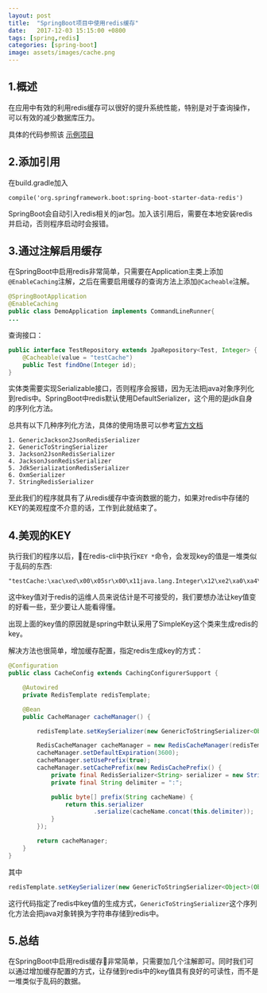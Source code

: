 ```yaml
---
layout: post
title:  "SpringBoot项目中使用redis缓存"
date:   2017-12-03 15:15:00 +0800
tags: [spring,redis]
categories: [spring-boot]
image: assets/images/cache.png
---
```

## 1.概述

在应用中有效的利用redis缓存可以很好的提升系统性能，特别是对于查询操作，可以有效的减少数据库压力。

具体的代码参照该 [示例项目](https://github.com/qihaiyan/boot-multi-datasource)

## 2.添加引用

在build.gradle加入
```
compile('org.springframework.boot:spring-boot-starter-data-redis')
```
SpringBoot会自动引入redis相关的jar包。加入该引用后，需要在本地安装redis并启动，否则程序启动时会报错。

## 3.通过注解启用缓存

在SpringBoot中启用redis非常简单，只需要在Application主类上添加```@EnableCaching```注解，之后在需要启用缓存的查询方法上添加```@Cacheable```注解。

```java
@SpringBootApplication
@EnableCaching
public class DemoApplication implements CommandLineRunner{
...
```

<!-- more -->

查询接口：

```java
public interface TestRepository extends JpaRepository<Test, Integer> {
    @Cacheable(value = "testCache")
    public Test findOne(Integer id);
}
```

实体类需要实现Serializable接口，否则程序会报错，因为无法把java对象序列化到redis中。SpringBoot中redis默认使用DefaultSerializer，这个用的是jdk自身的序列化方法。

总共有以下几种序列化方法，具体的使用场景可以参考[官方文档](https://docs.spring.io/spring-data/redis/docs/1.8.9.RELEASE/reference/html/#redis:serializer)

```
1. GenericJackson2JsonRedisSerializer
2. GenericToStringSerializer
3. Jackson2JsonRedisSerializer
4. JacksonJsonRedisSerializer
5. JdkSerializationRedisSerializer
6. OxmSerializer
7. StringRedisSerializer
```

至此我们的程序就具有了从redis缓存中查询数据的能力，如果对redis中存储的KEY的美观程度不介意的话，工作到此就结束了。

## 4.美观的KEY

执行我们的程序以后，在redis-cli中执行```KEY *```命令，会发现key的值是一堆类似于乱码的东西:

```
"testCache:\xac\xed\x00\x05sr\x00\x11java.lang.Integer\x12\xe2\xa0\xa4\xf7\x81\x878\x02\x00\x01I\x00\x05valuexr\x00\x10java.lang.Number\x86\xac\x95\x1d\x0b\x94\xe0\x8b\x02\x00\x00xp\x00\x00\x00\x01"
```

这中key值对于redis的运维人员来说估计是不可接受的，我们要想办法让key值变的好看一些，至少要让人能看得懂。

出现上面的key值的原因就是spring中默认采用了SimpleKey这个类来生成redis的key。

解决方法也很简单，增加缓存配置，指定redis生成key的方式：

```java
@Configuration
public class CacheConfig extends CachingConfigurerSupport {

    @Autowired
    private RedisTemplate redisTemplate;

    @Bean
    public CacheManager cacheManager() {

        redisTemplate.setKeySerializer(new GenericToStringSerializer<Object>(Object.class));

        RedisCacheManager cacheManager = new RedisCacheManager(redisTemplate);
        cacheManager.setDefaultExpiration(3600);
        cacheManager.setUsePrefix(true);
        cacheManager.setCachePrefix(new RedisCachePrefix() {
            private final RedisSerializer<String> serializer = new StringRedisSerializer();
            private final String delimiter = ":";

            public byte[] prefix(String cacheName) {
                return this.serializer
                        .serialize(cacheName.concat(this.delimiter));
            }
        });

        return cacheManager;
    }
}
```

其中

```java
redisTemplate.setKeySerializer(new GenericToStringSerializer<Object>(Object.class));
```

这行代码指定了redis中key值的生成方式，```GenericToStringSerializer```这个序列化方法会把java对象转换为字符串存储到redis中。

## 5.总结

在SpringBoot中启用redis缓存非常简单，只需要加几个注解即可。同时我们可以通过增加缓存配置的方式，让存储到redis中的key值具有良好的可读性，而不是一堆类似于乱码的数据。